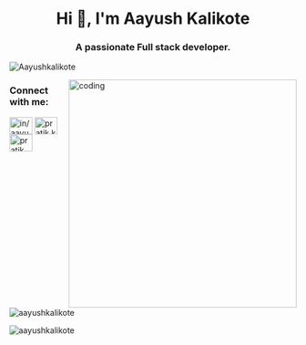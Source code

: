 <h1 align="center">Hi 👋, I'm Aayush Kalikote</h1>
<h3 align="center">A passionate Full stack developer.</h3>
<p align="left"> <img src="https://komarev.com/ghpvc/?username=Aayushkalikote&label=Profile%20views&color=0e75b6&style=flat" alt="Aayushkalikote" /> </p>
<img align="right" alt="coding" width="400" src="https://camo.githubusercontent.com/9792d43627b178fd4a45bcabb3647d7b34a62d64baf96a19abf6ea19d5cea8dd/68747470733a2f2f63646e2e6472696262626c652e636f6d2f75736572732f313138373833362f73637265656e73686f74732f363533393432392f70726f6772616d65722e676966">

<h3 align="left">Connect with me:</h3>
<p align="left">
<a href="https://linkedin.com/in/in/aayush-kalikote-b75bab246" target="blank"><img align="center" src="https://raw.githubusercontent.com/rahuldkjain/github-profile-readme-generator/master/src/images/icons/Social/linked-in-alt.svg" alt="in/aayush-kalikote-b75bab246" height="30" width="40" /></a>
<a href="https://fb.com/pratik.khadka.754" target="blank"><img align="center" src="https://raw.githubusercontent.com/rahuldkjain/github-profile-readme-generator/master/src/images/icons/Social/facebook.svg" alt="pratik.khadka.754" height="30" width="40" /></a>
<a href="https://instagram.com/pratik_exd" target="blank"><img align="center" src="https://raw.githubusercontent.com/rahuldkjain/github-profile-readme-generator/master/src/images/icons/Social/instagram.svg" alt="pratik_exd" height="30" width="40" /></a>
</p>
<p><img align="center" src="https://github-readme-stats.vercel.app/api/top-langs?username=aayushkalikote&show_icons=true&locale=en&layout=compact" alt="aayushkalikote" /></p>
<p><img align="center" src="https://github-readme-streak-stats.herokuapp.com/?user=aayushkalikote&" alt="aayushkalikote" /></p>

